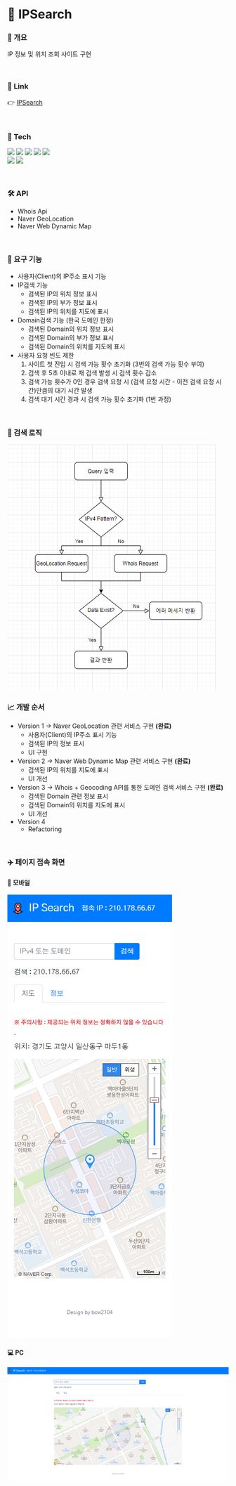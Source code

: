 # 🚀 IPSearch

### 📄 개요
IP 정보 및 위치 조회 사이트 구현

<br/>

### 🔗 Link
👉 [IPSearch](https://www.lifencoding.com/ipsearch/)

</br>

### :hammer: Tech
<img src="https://img.shields.io/badge/HTML5-E34F26?style=flat-square&logo=HTML5&logoColor=white"/></a> 
<img src="https://img.shields.io/badge/CSS3-1572B6?style=flat-square&logo=CSS3&logoColor=white"/></a> 
<img src="https://img.shields.io/badge/JavaScript-F7DF1E?style=flat-square&logo=JavaScript&logoColor=white"/></a>
<img src="https://img.shields.io/badge/jQuery-0769AD?style=flat-square&logo=jQuery&logoColor=white"/></a> 
<img src="https://img.shields.io/badge/Bootstrap-7952B3?style=flat-square&logo=Bootstrap&logoColor=white"/></a></br>
<img src="https://img.shields.io/badge/Spring-6DB33F?style=flat-square&logo=Spring&logoColor=white"/></a>
<img src="https://img.shields.io/badge/Java-007396?style=flat-square&logo=Java&logoColor=white"/></a>

<br/>

### 🛠️ API
- Whois Api
- Naver GeoLocation
- Naver Web Dynamic Map 

<br/>

### 📜 요구 기능
- 사용자(Client)의 IP주소 표시 기능
- IP검색 기능
  * 검색된 IP의 위치 정보 표시 
  * 검색된 IP의 부가 정보 표시
  * 검색된 IP의 위치를 지도에 표시
- Domain검색 기능 (한국 도메인 한정)
  * 검색된 Domain의 위치 정보 표시 
  * 검색된 Domain의 부가 정보 표시
  * 검색된 Domain의 위치를 지도에 표시
- 사용자 요청 빈도 제한
  1. 사이트 첫 진입 시 검색 가능 횟수 초기화 (3번의 검색 가능 횟수 부여)
  2. 검색 후 5초 이내로 재 검색 발생 시 검색 횟수 감소
  3. 검색 가능 횟수가 0인 경우 검색 요청 시 (검색 요청 시간 - 이전 검색 요청 시간)만큼의 대기 시간 발생
  4. 검색 대기 시간 경과 시 검색 가능 횟수 초기화 (1번 과정)

<br/>

### 📌 검색 로직
<img src="images/search_process.png"/>

<br/>

### 📈 개발 순서
- Version 1 -> Naver GeoLocation 관련 서비스 구현 <strong>(완료)</strong>
  * 사용자(Client)의 IP주소 표시 기능
  * 검색된 IP의 정보 표시 
  * UI 구현
- Version 2 -> Naver Web Dynamic Map 관련 서비스 구현 <strong>(완료)</strong>
  * 검색된 IP의 위치를 지도에 표시
  * UI 개선
- Version 3 -> Whois + Geocoding API를 통한 도메인 검색 서비스 구현 <strong>(완료)</strong>
  * 검색된 Domain 관련 정보 표시
  * 검색된 Domain의 위치를 지도에 표시
  * UI 개선
- Version 4 
  * Refactoring

<br/>

### ✈️ 페이지 접속 화면
#### 📱 모바일
<img src="images/mobile-home.png"/>

#### 💻 PC
<img src="images/pc-home.png"/>

